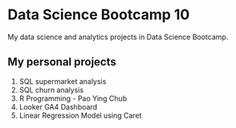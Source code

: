 # Data Science Bootcamp 10
My data science and analytics projects in Data Science Bootcamp.

## My personal projects
1. SQL supermarket analysis
2. SQL churn analysis
3. R Programming - Pao Ying Chub
4. Looker GA4 Dashboard
5. Linear Regression Model using Caret
